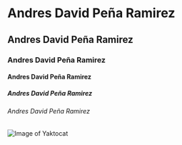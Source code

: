 # Andres David Peña Ramirez
## Andres David Peña Ramirez
### Andres David Peña Ramirez
#### Andres David Peña Ramirez
##### Andres David Peña Ramirez
###### Andres David Peña Ramirez
![Image of Yaktocat](https://octodex.github.com/images/yaktocat.png)
